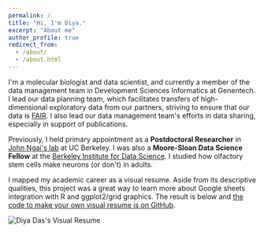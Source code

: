 ```yaml
---
permalink: /
title: "Hi, I'm Diya."
excerpt: "About me"
author_profile: true
redirect_from: 
  - /about/
  - /about.html
---
```


I'm a molecular biologist and data scientist, and currently a member of the data management team in Development Sciences Informatics at Genentech. I lead our data planning team, which facilitates transfers of high-dimensional exploratory data from our partners, striving to ensure that our data is [FAIR](http://go-fair.org). I also lead our data management team's efforts in data sharing, especially in support of publications.

Previously, I held primary appointment as a **Postdoctoral Researcher** in [John Ngai's lab](http://mcb.berkeley.edu/labs/ngai) at UC Berkeley. I was also a **Moore-Sloan Data Science Fellow** at the [Berkeley Institute for Data Science](https://bids.berkeley.edu/). I studied how olfactory stem cells make neurons (or don't) in adults. 

I mapped my academic career as a visual resume. Aside from its descriptive qualities, this project was a great way to learn more about Google sheets integration with R and ggplot2/grid graphics. The result is below and [the code to make your own visual resume is on GitHub](https://github.com/diyadas/vizresume).

![Diya Das's Visual Resume](files/resume-diya-das.png)

